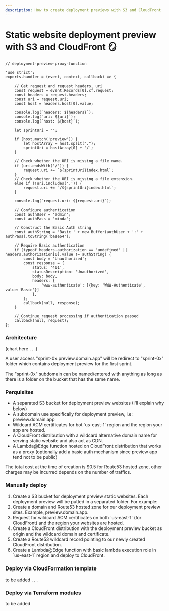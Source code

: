 ```yaml
---
description: How to create deployment previews with S3 and CloudFront
---
```


# Static website deployment preview with S3 and CloudFront 🪞

```
// deployment-preview-proxy-function

'use strict';
exports.handler = (event, context, callback) => {

    // Get request and request headers, uri
    const request = event.Records[0].cf.request;
    const headers = request.headers;
    const uri = request.uri;
    const host = headers.host[0].value;
    
    console.log(`headers: ${headers}`);
    console.log(`uri: ${uri}`);
    console.log(`host: ${host}`);
    
    let sprintUri = "";
    
    if (host.match('preview')) {
        let hostArray = host.split(".");
        sprintUri = hostArray[0] + '/';
    }
    
    // Check whether the URI is missing a file name.
    if (uri.endsWith('/')) {
        request.uri += `${sprintUri}index.html`;
    }
    // Check whether the URI is missing a file extension.
    else if (!uri.includes('.')) {
        request.uri += `/${sprintUri}index.html`;
    }

    console.log(`request.uri: ${request.uri}`);

    // Configure authentication
    const authUser = 'admin';
    const authPass = 'minda';

    // Construct the Basic Auth string
    const authString = 'Basic ' + new Buffer(authUser + ':' + authPass).toString('base64');

    // Require Basic authentication
    if (typeof headers.authorization == 'undefined' || headers.authorization[0].value != authString) {
        const body = 'Unauthorized';
        const response = {
            status: '401',
            statusDescription: 'Unauthorized',
            body: body,
            headers: {
                'www-authenticate': [{key: 'WWW-Authenticate', value:'Basic'}]
            },
        };
        callback(null, response);
    }
    
    // Continue request processing if authentication passed
    callback(null, request);
};
```



### Architecture

(chart here . . .)

A user access "sprint-0x.preview.domain.app" will be redirect to "sprint-0x" folder which contains deployment preview for the first sprint.

The "sprint-0x" subdomain can be named/entered with anything as long as there is a folder on the bucket that has the same name.

### Perquisites

* A separated S3 bucket for deployment preview websites (I'll explain why below)
* A subdomain use specifically for deployment preview, i.e: preview.domain.app
* Wildcard ACM certificates for bot \`us-east-1\` region and the region your app are hosted.
* A CloudFront distribution with a wildcard alternative domain name for serving static website and also act as CDN.
* A Lambda@Edge function hosted on CloudFront distribution that works as a proxy (optionally add a basic auth mechanism since preview app tend not to be public)

The total cost at the time of creation is $0.5 for Route53 hosted zone, other charges may be incurred depends on the number of traffics.

### Manually deploy

1. Create a S3 bucket for deployment preview static websites. Each deployment preview will be putted in a separated folder. For example:
2. Create a domain and Route53 hosted zone for our deployment preview sites. Example, preview.domain.app.
3. Request for wildcard ACM certificates on both \`us-east-1\` (for CloudFront) and the region your websites are hosted.
4. Create a CloudFront distribution with the deployment preview bucket as origin and the wildcard domain and certificate.
5. Create a Route53 wildcard record pointing to our newly created CloudFront distribution.
6. Create a Lambda@Edge function with basic lambda execution role in \`us-east-1\` region and deploy to CloudFront.

### Deploy via CloudFormation template

to be added . . .

### Deploy via Terraform modules

to be added


